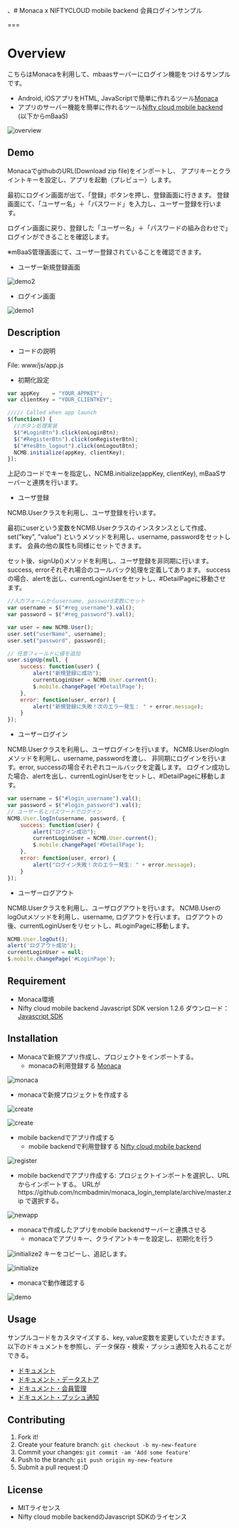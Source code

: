 、# Monaca x NIFTYCLOUD mobile backend 会員ログインサンプル

===

# Overview

こちらはMonacaを利用して、mbaasサーバーにログイン機能をつけるサンプルです。
* Android, iOSアプリをHTML, JavaScriptで簡単に作れるツール[Monaca](https://ja.monaca.io/)
* アプリのサーバー機能を簡単に作れるツール[Nifty cloud mobile backend](http://mb.cloud.nifty.com/) (以下からmBaaS)

![overview](readme-img/overview.JPG "概要図")

## Demo

MonacaでgithubのURL(Download zip file)をインポートし、
アプリキーとクライントキーを設定し、アプリを起動（プレビュー）します。

最初にログイン画面が出て、「登録」ボタンを押し、登録画面に行きます。
登録画面にて、「ユーザー名」＋「パスワード」を入力し、ユーザー登録を行います。

ログイン画面に戻り、登録した「ユーザー名」＋「パスワードの組み合わせで」
ログインができることを確認します。

※mBaaS管理画面にて、ユーザー登録されていることを確認できます。

* ユーザー新規登録画面

![demo2](readme-img/demo3.JPG "登録完了")

* ログイン画面

![demo1](readme-img/demo2.JPG "起動画面")

## Description

* コードの説明

File: www/js/app.js

 - 初期化設定

```JavaScript
var appKey    = "YOUR_APPKEY";
var clientKey = "YOUR_CLIENTKEY";

///// Called when app launch
$(function() {
  //ボタン処理実装
  $("#LoginBtn").click(onLoginBtn);
  $("#RegisterBtn").click(onRegisterBtn);
  $("#YesBtn_logout").click(onLogoutBtn);  
  NCMB.initialize(appKey, clientKey);
});
```

上記のコードでキーを指定し、NCMB.initialize(appKey, clientKey), mBaaSサーバーと連携を行います。

 - ユーザ登録

NCMB.Userクラスを利用し、ユーザ登録を行います。

最初にuserという変数をNCMB.Userクラスのインスタンスとして作成、set("key", "value")
というメソッドを利用し、username, passwordをセットします。
会員の他の属性も同様にセットできます。

セット後、signUp()メソッドを利用し、ユーザ登録を非同期に行います。
success, errorそれぞれ場合のコールバック処理を定義してあります。
successの場合、alertを出し、currentLoginUserをセットし、#DetailPageに移動させます。

```JavaScript
//入力フォームからusername, password変数にセット
var username = $("#reg_username").val();
var password = $("#reg_password").val();

var user = new NCMB.User();
user.set("userName", username);
user.set("password", password);

// 任意フィールドに値を追加
user.signUp(null, {
    success: function(user) {
        alert("新規登録に成功");
        currentLoginUser = NCMB.User.current();
        $.mobile.changePage('#DetailPage');
    },
    error: function(user, error) {
        alert("新規登録に失敗！次のエラー発生： " + error.message);
    }
});
```

 - ユーザーログイン

NCMB.Userクラスを利用し、ユーザログインを行います。
NCMB.UserのlogInメソッドを利用し、username, passwordを渡し、
非同期にログインを行います。error, successの場合それぞれコールバックを定義します。
ログイン成功した場合、alertを出し、currentLoginUserをセットし、#DetailPageに移動します。

```JavaScript
var username = $("#login_username").val();
var password = $("#login_password").val();
// ユーザー名とパスワードでログイン
NCMB.User.logIn(username, password, {
    success: function(user) {
        alert("ログイン成功");
        currentLoginUser = NCMB.User.current();
        $.mobile.changePage('#DetailPage');
    },
    error: function(user, error) {
        alert("ログイン失敗！次のエラー発生: " + error.message);
    }
});
```

 - ユーザーログアウト

NCMB.Userクラスを利用し、ユーザログアウトを行います。
NCMB.UserのlogOutメソッドを利用し、username, ログアウトを行います。
ログアウトの後、currentLoginUserをリセットし、#LoginPageに移動します。

```JavaScript
NCMB.User.logOut();
alert('ログアウト成功');
currentLoginUser = null;
$.mobile.changePage('#LoginPage');
```

## Requirement

* Monaca環境
* Nifty cloud mobile backend Javascript SDK version 1.2.6
ダウンロード：[Javascript SDK](http://mb.cloud.nifty.com/doc/current/introduction/sdkdownload_javascript.html)

## Installation

* Monacaで新規アプリ作成し、プロジェクトをインポートする。
  - monacaの利用登録する
    [Monaca](https://ja.monaca.io/)

![monaca](readme-img/monaca.JPG "新規プロジェクト")
  - monacaで新規プロジェクトを作成する

![create](readme-img/monaca_new_project.JPG "新規プロジェクト")

![create](readme-img/monaca_new_project_2.JPG "新規プロジェクト")

* mobile backendでアプリ作成する
  - mobile backendで利用登録する
    [Nifty cloud mobile backend](http://mb.cloud.nifty.com/)

![register](readme-img/register.JPG "登録画面")
  - mobile backendでアプリ作成する: プロジェクトインポートを選択し、URLからインポートする。
 URLがhttps://github.com/ncmbadmin/monaca_login_template/archive/master.zip
 で選択する。

![newapp](readme-img/newapp.JPG "新規アプリ作成")

* monacaで作成したアプリをmobile backendサーバーと連携させる
  - monacaでアプリキー、クライアントキーを設定し、初期化を行う

![initialize2](readme-img/appKeyClientKey.JPG "初期化")
キーをコピーし、追記します。

![initialize](readme-img/appKeyClientKey_setting.JPG "初期化")
  - monacaで動作確認する

![demo](readme-img/demo2.JPG "動作確認")

## Usage

サンプルコードをカスタマイズする、key, value変数を変更していただきます。
以下のドキュメントを参照し、データ保存・検索・プッシュ通知を入れることができる。
* [ドキュメント](http://mb.cloud.nifty.com/doc/current/)
* [ドキュメント・データストア](http://mb.cloud.nifty.com/doc/current/sdkguide/javascript/datastore.html)
* [ドキュメント・会員管理](http://mb.cloud.nifty.com/doc/current/sdkguide/javascript/user.html)
* [ドキュメント・プッシュ通知](http://mb.cloud.nifty.com/doc/current/sdkguide/javascript/push.html)


## Contributing

1. Fork it!
2. Create your feature branch: `git checkout -b my-new-feature`
3. Commit your changes: `git commit -am 'Add some feature'`
4. Push to the branch: `git push origin my-new-feature`
5. Submit a pull request :D

## License

* MITライセンス
* Nifty cloud mobile backendのJavascript SDKのライセンス
